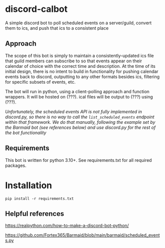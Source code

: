 # discord-calbot
A simple discord bot to poll scheduled events on a server/guild, convert them to ics, and push that ics to a consistent place

## Approach
The scope of this bot is simply to maintain a consistently-updated ics file that guild members can subscribe to so that events appear on their calendar of choice with the correct time and description. At the time of its initial design, there is no intent to build in functionality for pushing calendar events back to discord, outputting to any other formats besides ics, filtering for specific subsets of events, etc.

The bot will run in python, using a client-polling approach and function wrappers. It will be hosted on (???). ical files will be output to (???) using (???).

*Unfortunately, the scheduled events API is not fully implemented in discord.py, so there is no way to call the `list_scheduled_events` endpoint within that framework. We do that manually, following the example set by the Barmaid bot (see references below) and use discord.py for the rest of the bot functionality*

## Requirements
This bot is written for python 3.10+. See requirements.txt for all required packages.

# Installation
`pip install -r requirements.txt`

## Helpful references
https://realpython.com/how-to-make-a-discord-bot-python/

https://github.com/Fortex365/Barmaid/blob/main/barmaid/scheduled_events.py

